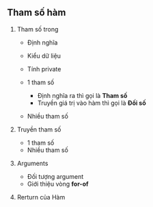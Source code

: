 ## Tham số hàm

1. Tham số trong

   - Định nghĩa
   - Kiểu dữ liệu
   - Tính private
   - 1 tham số

     - Định nghĩa ra thì gọi là **Tham số**
     - Truyền giá trị vào hàm thì gọi là **Đối số**

   - Nhiều tham số

2. Truyền tham số

   - 1 tham số
   - Nhiều tham số

3. Arguments

   - Đối tượng argument
   - Giới thiệu vòng **for-of**

4. Rerturn của Hàm
